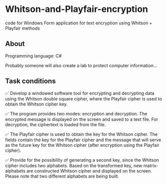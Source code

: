 # Whitson-and-Playfair-encryption
code for Windows Form application for text encryption using Whitson + Playfair methods

## About
Programming language: C#  

Probably someone will also create a lab to protect computer information...

## Task conditions
:white_check_mark: Develop a windowed software tool for encrypting and decrypting data using the Whitson double square cipher, where the Playfair cipher is used to obtain the Whitson cipher key.  

:white_check_mark: The program provides two modes: encryption and decryption. The encrypted message is displayed on the screen and saved to a text file.
For decryption, the ciphertext is loaded from the file.  

:white_check_mark: The Playfair cipher is used to obtain the key for the Whitson cipher. The fields contain the key for the Playfair cipher and the message that will serve as the future key for the Whitson cipher (after encryption using the Playfair cipher).  

:white_check_mark: Provide for the possibility of generating a second key, since the Whitson cipher includes two alphabets.
Based on the transformed key, new matrix-alphabets are constructed
Whitson cipher and displayed on the screen. Please note that two different alphabets are being built.
